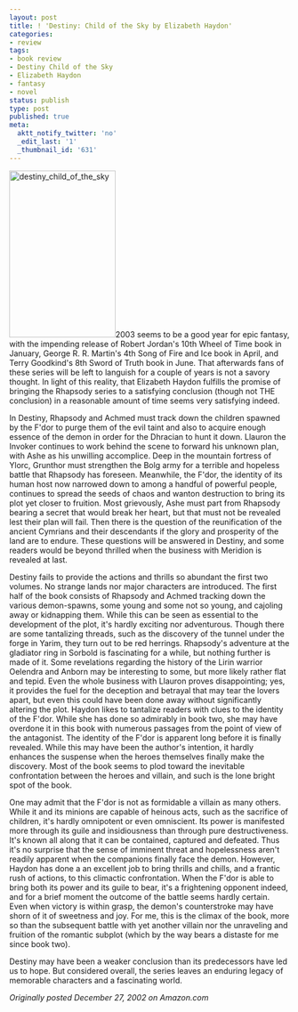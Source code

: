```yaml
---
layout: post
title: ! 'Destiny: Child of the Sky by Elizabeth Haydon'
categories:
- review
tags:
- book review
- Destiny Child of the Sky
- Elizabeth Haydon
- fantasy
- novel
status: publish
type: post
published: true
meta:
  aktt_notify_twitter: 'no'
  _edit_last: '1'
  _thumbnail_id: '631'
---
```

<img title="destiny_child_of_the_sky" src="http://www.yentran.org/blog/wp-content/uploads/2011/09/destiny_child_of_the_sky-191x300.jpg" width="191" height="300" />2003 seems to be a good year for epic fantasy, with the impending release of Robert Jordan's 10th Wheel of Time book in January, George R. R. Martin's 4th Song of Fire and Ice book in April, and Terry Goodkind's 8th Sword of Truth book in June. That afterwards fans of these series will be left to languish for a couple of years is not a savory thought. In light of this reality, that Elizabeth Haydon fulfills the promise of bringing the Rhapsody series to a satisfying conclusion (though not THE conclusion) in a reasonable amount of time seems very satisfying indeed.

In Destiny, Rhapsody and Achmed must track down the children spawned by the F'dor to purge them of the evil taint and also to acquire enough essence of the demon in order for the Dhracian to hunt it down. Llauron the Invoker continues to work behind the scene to forward his unknown plan, with Ashe as his unwilling accomplice. Deep in the mountain fortress of Ylorc, Grunthor must strengthen the Bolg army for a terrible and hopeless battle that Rhapsody has foreseen. Meanwhile, the F'dor, the identity of its human host now narrowed down to among a handful of powerful people, continues to spread the seeds of chaos and wanton destruction to bring its plot yet closer to fruition. Most grievously, Ashe must part from Rhapsody bearing a secret that would break her heart, but that must not be revealed lest their plan will fail. Then there is the question of the reunification of the ancient Cymrians and their descendants if the glory and prosperity of the land are to endure. These questions will be answered in Destiny, and some readers would be beyond thrilled when the business with Meridion is revealed at last.

Destiny fails to provide the actions and thrills so abundant the first two volumes. No strange lands nor major characters are introduced. The first half of the book consists of Rhapsody and Achmed tracking down the various demon-spawns, some young and some not so young, and cajoling away or kidnapping them. While this can be seen as essential to the development of the plot, it's hardly exciting nor adventurous. Though there are some tantalizing threads, such as the discovery of the tunnel under the forge in Yarim, they turn out to be red herrings. Rhapsody's adventure at the gladiator ring in Sorbold is fascinating for a while, but nothing further is made of it. Some revelations regarding the history of the Lirin warrior Oelendra and Anborn may be interesting to some, but more likely rather flat and tepid. Even the whole business with Llauron proves disappointing; yes, it provides the fuel for the deception and betrayal that may tear the lovers apart, but even this could have been done away without significantly altering the plot. Haydon likes to tantalize readers with clues to the identity of the F'dor. While she has done so admirably in book two, she may have overdone it in this book with numerous passages from the point of view of the antagonist. The identity of the F'dor is apparent long before it is finally revealed. While this may have been the author's intention, it hardly enhances the suspense when the heroes themselves finally make the discovery. Most of the book seems to plod toward the inevitable confrontation between the heroes and villain, and such is the lone bright spot of the book.

One may admit that the F'dor is not as formidable a villain as many others. While it and its minions are capable of heinous acts, such as the sacrifice of children, it's hardly omnipotent or even omniscient. Its power is manifested more through its guile and insidiousness than through pure destructiveness. It's known all along that it can be contained, captured and defeated. Thus it's no surprise that the sense of imminent threat and hopelessness aren't readily apparent when the companions finally face the demon. However, Haydon has done a an excellent job to bring thrills and chills, and a frantic rush of actions, to this climactic confrontation. When the F'dor is able to bring both its power and its guile to bear, it's a frightening opponent indeed, and for a brief moment the outcome of the battle seems hardly certain. Even when victory is within grasp, the demon's counterstroke may have shorn of it of sweetness and joy. For me, this is the climax of the book, more so than the subsequent battle with yet another villain nor the unraveling and fruition of the romantic subplot (which by the way bears a distaste for me since book two).

Destiny may have been a weaker conclusion than its predecessors have led us to hope. But considered overall, the series leaves an enduring legacy of memorable characters and a fascinating world.

*Originally posted December 27, 2002 on Amazon.com*
